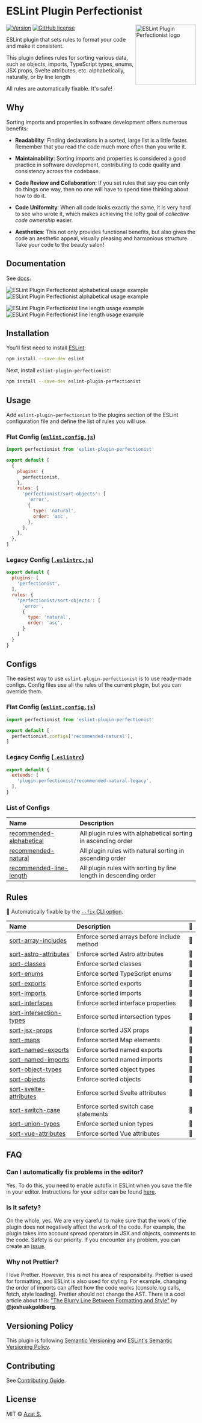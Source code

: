 # ESLint Plugin Perfectionist

<img
  src="https://raw.githubusercontent.com/azat-io/eslint-plugin-perfectionist/main/docs/public/logo.svg"
  alt="ESLint Plugin Perfectionist logo"
  align="right"
  height="160"
  width="160"
/>

[![Version](https://img.shields.io/npm/v/eslint-plugin-perfectionist.svg?color=4a32c3)](https://www.npmjs.com/package/eslint-plugin-perfectionist)
[![GitHub license](https://img.shields.io/badge/license-MIT-4a32c3.svg)](https://github.com/azat-io/eslint-plugin-perfectionist/blob/main/license)

ESLint plugin that sets rules to format your code and make it consistent.

This plugin defines rules for sorting various data, such as objects, imports, TypeScript types, enums, JSX props, Svelte attributes, etc. alphabetically, naturally, or by line length

All rules are automatically fixable. It's safe!

## Why

Sorting imports and properties in software development offers numerous benefits:

- **Readability**: Finding declarations in a sorted, large list is a little faster. Remember that you read the code much more often than you write it.

- **Maintainability**: Sorting imports and properties is considered a good practice in software development, contributing to code quality and consistency across the codebase.

- **Code Review and Collaboration**: If you set rules that say you can only do things one way, then no one will have to spend time thinking about how to do it.

- **Code Uniformity**: When all code looks exactly the same, it is very hard to see who wrote it, which makes achieving the lofty goal of _collective code ownership_ easier.

- **Aesthetics**: This not only provides functional benefits, but also gives the code an aesthetic appeal, visually pleasing and harmonious structure. Take your code to the beauty salon!

## Documentation

See [docs](https://perfectionist.dev).

![ESLint Plugin Perfectionist alphabetical usage example](https://raw.githubusercontent.com/azat-io/eslint-plugin-perfectionist/main/docs/public/examples/example-alphabetical-dark.webp#gh-dark-mode-only)
![ESLint Plugin Perfectionist alphabetical usage example](https://raw.githubusercontent.com/azat-io/eslint-plugin-perfectionist/main/docs/public/examples/example-alphabetical-light.webp#gh-light-mode-only)

![ESLint Plugin Perfectionist line length usage example](https://raw.githubusercontent.com/azat-io/eslint-plugin-perfectionist/main/docs/public/examples/example-line-length-dark.webp#gh-dark-mode-only)
![ESLint Plugin Perfectionist line length usage example](https://raw.githubusercontent.com/azat-io/eslint-plugin-perfectionist/main/docs/public/examples/example-line-length-light.webp#gh-light-mode-only)

## Installation

You'll first need to install [ESLint](https://eslint.org):

```sh
npm install --save-dev eslint
```

Next, install `eslint-plugin-perfectionist`:

```sh
npm install --save-dev eslint-plugin-perfectionist
```

## Usage

Add `eslint-plugin-perfectionist` to the plugins section of the ESLint configuration file and define the list of rules you will use.

### Flat Config ([`eslint.config.js`](https://eslint.org/docs/latest/use/configure/configuration-files))

```js
import perfectionist from 'eslint-plugin-perfectionist'

export default [
  {
    plugins: {
      perfectionist,
    },
    rules: {
      'perfectionist/sort-objects': [
        'error',
        {
          type: 'natural',
          order: 'asc',
        },
      ],
    },
  },
]
```

### Legacy Config ([`.eslintrc.js`](https://eslint.org/docs/latest/use/configure/configuration-files-deprecated))

<!-- prettier-ignore -->
```js
export default {
  plugins: [
    'perfectionist',
  ],
  rules: {
    'perfectionist/sort-objects': [
      'error',
      {
        type: 'natural',
        order: 'asc',
      }
    ]
  }
}
```

## Configs

The easiest way to use `eslint-plugin-perfectionist` is to use ready-made configs. Config files use all the rules of the current plugin, but you can override them.

### Flat Config ([`eslint.config.js`](https://eslint.org/docs/latest/use/configure/configuration-files))

<!-- prettier-ignore -->
```js
import perfectionist from 'eslint-plugin-perfectionist'

export default [
  perfectionist.configs['recommended-natural'],
]
```

### Legacy Config ([`.eslintrc`](https://eslint.org/docs/latest/use/configure/configuration-files-deprecated))

<!-- prettier-ignore -->
```js
export default {
  extends: [
    'plugin:perfectionist/recommended-natural-legacy',
  ],
}
```

### List of Configs

| Name                                                                                   | Description                                                      |
| :------------------------------------------------------------------------------------- | :--------------------------------------------------------------- |
| [recommended-alphabetical](https://perfectionist.dev/configs/recommended-alphabetical) | All plugin rules with alphabetical sorting in ascending order    |
| [recommended-natural](https://perfectionist.dev/configs/recommended-natural)           | All plugin rules with natural sorting in ascending order         |
| [recommended-line-length](https://perfectionist.dev/configs/recommended-line-length)   | All plugin rules with sorting by line length in descending order |

## Rules

<!-- begin auto-generated rules list -->

🔧 Automatically fixable by the [`--fix` CLI option](https://eslint.org/docs/user-guide/command-line-interface#--fix).

| Name                                                                               | Description                                 | 🔧  |
| :--------------------------------------------------------------------------------- | :------------------------------------------ | :-- |
| [sort-array-includes](https://perfectionist.dev/rules/sort-array-includes)         | Enforce sorted arrays before include method | 🔧  |
| [sort-astro-attributes](https://perfectionist.dev/rules/sort-astro-attributes)     | Enforce sorted Astro attributes             | 🔧  |
| [sort-classes](https://perfectionist.dev/rules/sort-classes)                       | Enforce sorted classes                      | 🔧  |
| [sort-enums](https://perfectionist.dev/rules/sort-enums)                           | Enforce sorted TypeScript enums             | 🔧  |
| [sort-exports](https://perfectionist.dev/rules/sort-exports)                       | Enforce sorted exports                      | 🔧  |
| [sort-imports](https://perfectionist.dev/rules/sort-imports)                       | Enforce sorted imports                      | 🔧  |
| [sort-interfaces](https://perfectionist.dev/rules/sort-interfaces)                 | Enforce sorted interface properties         | 🔧  |
| [sort-intersection-types](https://perfectionist.dev/rules/sort-intersection-types) | Enforce sorted intersection types           | 🔧  |
| [sort-jsx-props](https://perfectionist.dev/rules/sort-jsx-props)                   | Enforce sorted JSX props                    | 🔧  |
| [sort-maps](https://perfectionist.dev/rules/sort-maps)                             | Enforce sorted Map elements                 | 🔧  |
| [sort-named-exports](https://perfectionist.dev/rules/sort-named-exports)           | Enforce sorted named exports                | 🔧  |
| [sort-named-imports](https://perfectionist.dev/rules/sort-named-imports)           | Enforce sorted named imports                | 🔧  |
| [sort-object-types](https://perfectionist.dev/rules/sort-object-types)             | Enforce sorted object types                 | 🔧  |
| [sort-objects](https://perfectionist.dev/rules/sort-objects)                       | Enforce sorted objects                      | 🔧  |
| [sort-svelte-attributes](https://perfectionist.dev/rules/sort-svelte-attributes)   | Enforce sorted Svelte attributes            | 🔧  |
| [sort-switch-case](https://perfectionist.dev/rules/sort-switch-case)               | Enforce sorted switch case statements       | 🔧  |
| [sort-union-types](https://perfectionist.dev/rules/sort-union-types)               | Enforce sorted union types                  | 🔧  |
| [sort-vue-attributes](https://perfectionist.dev/rules/sort-vue-attributes)         | Enforce sorted Vue attributes               | 🔧  |

<!-- end auto-generated rules list -->

## FAQ

### Can I automatically fix problems in the editor?

Yes. To do this, you need to enable autofix in ESLint when you save the file in your editor. Instructions for your editor can be found [here](https://perfectionist.dev/guide/integrations).

### Is it safety?

On the whole, yes. We are very careful to make sure that the work of the plugin does not negatively affect the work of the code. For example, the plugin takes into account spread operators in JSX and objects, comments to the code. Safety is our priority. If you encounter any problem, you can create an [issue](https://github.com/azat-io/eslint-plugin-perfectionist/issues/new/choose).

### Why not Prettier?

I love Prettier. However, this is not his area of responsibility. Prettier is used for formatting, and ESLint is also used for styling. For example, changing the order of imports can affect how the code works (console.log calls, fetch, style loading). Prettier should not change the AST. There is a cool article about this: ["The Blurry Line Between Formatting and Style"](https://blog.joshuakgoldberg.com/the-blurry-line-between-formatting-and-style) by **@joshuakgoldberg**.

## Versioning Policy

This plugin is following [Semantic Versioning](https://semver.org/) and [ESLint's Semantic Versioning Policy](https://github.com/eslint/eslint#semantic-versioning-policy).

## Contributing

See [Contributing Guide](https://github.com/azat-io/eslint-plugin-perfectionist/blob/main/contributing.md).

## License

MIT &copy; [Azat S.](https://azat.io)
